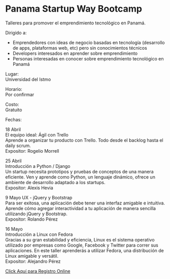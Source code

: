 <script>
  window.location = "https://docs.google.com/forms/d/1IdQRC0FqrDAAtikns589kbM9_TASSdD163zKOa9Vqas/viewform";
</script>

# Panama Startup Way Bootcamp
Talleres para promover el emprendimiento tecnológico en Panamá. 

Dirigido a:
- Emprendedores con ideas de negocio basadas en tecnología (desarrollo de apps, plataformas web, etc) pero sin conocimientos técnicos
- Developers interesados en aprender sobre emprendimiento
- Personas interesadas en conocer sobre emprendimiento tecnológico en Panamá

Lugar:  
Universidad del Istmo

Horario:  
Por confirmar

Costo:  
Gratuito

Fechas:

18 Abril  
El equipo ideal: Ágil con Trello  
Aprende a organizar tu producto con Trello. Todo desde el backlog hasta el daily scrum.  
Expositor: Rogelio Morrell

25 Abril  
Introducción a Python / Django  
Un startup necesita prototipos y pruebas de conceptos de una manera eficiente. Ven y aprende como Python, un lenguaje dinámico, ofrece un ambiente de desarrollo adaptado a los startups.  
Expositor: Alexis Hevia

9 Mayo 
UX - jQuery y Bootstrap  
Para ser exitosa, una aplicación debe tener una interfaz amigable e intuitiva. Aprende cómo agregar interactividad a tu aplicación de manera sencilla utilizando jQuery y Bootstrap.  
Expositor: Rolando Pérez

16 Mayo  
Introducción a Linux con Fedora  
Gracias a su gran estabilidad y eficiencia, Linux es el sistema operativo utilizado por empresas como Google, Facebook y Twitter para correr sus aplicaciones. En este taller aprenderás a utilizar Fedora, una distribución de Linux amigable y versátil.  
Expositor: Alejandro Pérez

[Click Aquí para Registro Online](https://docs.google.com/forms/d/1IdQRC0FqrDAAtikns589kbM9_TASSdD163zKOa9Vqas/viewform)
